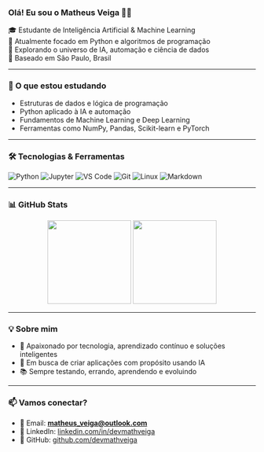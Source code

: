 ### Olá! Eu sou o Matheus Veiga 👨‍💻

🎓 Estudante de Inteligência Artificial & Machine Learning  
🐍 Atualmente focado em Python e algoritmos de programação  
🚀 Explorando o universo de IA, automação e ciência de dados  
📍 Baseado em São Paulo, Brasil  

---

### 🧠 O que estou estudando

- Estruturas de dados e lógica de programação
- Python aplicado à IA e automação
- Fundamentos de Machine Learning e Deep Learning
- Ferramentas como NumPy, Pandas, Scikit-learn e PyTorch

---

### 🛠️ Tecnologias & Ferramentas

![Python](https://img.shields.io/badge/Python-3776AB?style=flat&logo=python&logoColor=white)
![Jupyter](https://img.shields.io/badge/Jupyter-F37626?style=flat&logo=jupyter&logoColor=white)
![VS Code](https://img.shields.io/badge/VS%20Code-007ACC?style=flat&logo=visual-studio-code&logoColor=white)
![Git](https://img.shields.io/badge/Git-F05032?style=flat&logo=git&logoColor=white)
![Linux](https://img.shields.io/badge/Linux-FCC624?style=flat&logo=linux&logoColor=black)
![Markdown](https://img.shields.io/badge/Markdown-000000?style=flat&logo=markdown&logoColor=white)

---

### 📊 GitHub Stats

<div align="center">
  <img height="170" src="https://github-readme-stats.vercel.app/api?username=devmathveiga&show_icons=true&theme=tokyonight&hide_border=true" />
  <img height="170" src="https://github-readme-stats.vercel.app/api/top-langs/?username=devmathveiga&layout=compact&theme=tokyonight&hide_border=true" />
</div>

---

### 💡 Sobre mim

- 🧠 Apaixonado por tecnologia, aprendizado contínuo e soluções inteligentes
- 🤖 Em busca de criar aplicações com propósito usando IA
- 📚 Sempre testando, errando, aprendendo e evoluindo

---

### 📫 Vamos conectar?

- 📧 Email: **matheus_veiga@outlook.com**
- 💼 LinkedIn: [linkedin.com/in/devmathveiga](https://www.linkedin.com/in/matheus-veiga-812b08206/)
- 🔗 GitHub: [github.com/devmathveiga](https://github.com/devmathveiga)
